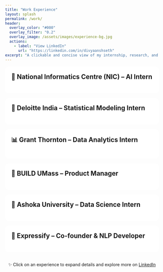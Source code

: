 ```yaml
---
title: "Work Experience"
layout: splash
permalink: /work/
header:
  overlay_color: "#000"
  overlay_filter: "0.2"
  overlay_image: /assets/images/experience-bg.jpg
  actions:
    - label: "View LinkedIn"
      url: "https://linkedin.com/in/divyaanshseth"
excerpt: "A clickable and concise view of my internship, research, and leadership experiences."
---
```


<style>
  .work-card {
    border-radius: 12px;
    box-shadow: 0 4px 8px rgba(0, 0, 0, 0);
    margin: 1rem auto;
    padding: 1.25rem;
    background: white;
    transition: 0.3s;
    cursor: pointer;
    max-width: 850px;
  }
  .work-card:hover {
    background: #f0f8ff;
  }
  .work-details {
    display: none;
    margin-top: 0.75rem;
    font-size: 0.95rem;
  }
  .work-title {
    font-size: 1.3rem;
    font-weight: bold;
    margin-bottom: 0.25rem;
  }
  .work-meta {
    font-size: 0.9rem;
    color: #fff;
  }
  @media (prefers-color-scheme: dark) {
    .work-card { background: #222; color: #eee; }
    .work-card:hover { background:rgb(0, 0, 0); }
  }
</style>

<script>
  function toggleDetails(id) {
    const details = document.getElementById(id);
    details.style.display = details.style.display === 'block' ? 'none' : 'block';
  }
</script>

<div class="work-card" onclick="toggleDetails('nic')">
  <div class="work-title">🧠 National Informatics Centre (NIC) – AI Intern</div>
  <div class="work-meta">June 2025 – Present · Government of India</div>
  <div id="nic" class="work-details">
    Supporting the transition of India’s VANI virtual assistant from Dialogflow to a national-scale RAG (Retrieval-Augmented Generation) pipeline. Built ingestion and inference modules to process multi-lingual, multimodal data across 150+ schemes. Developed vector search and LLM interfaces for fast, hallucination-resistant responses. Deployed and monitored infrastructure on DGX A100 with sub-200ms latency and improved precision from 65% → 85%.
  </div>
</div>

<div class="work-card" onclick="toggleDetails('deloitte')">
  <div class="work-title">🏥 Deloitte India – Statistical Modeling Intern</div>
  <div class="work-meta">July 2025 – Present · Healthcare Analytics</div>
  <div id="deloitte" class="work-details">
    Working on risk models for TBM patients with hydrocephalus. Compared patient recovery scoring systems using ROC. Automated testing and analysis in Python. Visualizing trends and conducting checks to predict efficiency of metrics in identifying patient recovery periods.
  </div>
</div>

<div class="work-card" onclick="toggleDetails('gt')">
  <div class="work-title">📊 Grant Thornton – Data Analytics Intern</div>
  <div class="work-meta">June 2024 – Aug 2024 · Public Policy Consulting</div>
  <div id="gt" class="work-details">
    Forecasted India’s MPI through 2047 using ARIMA, CAGR, and optimization techniques. Designed Scheme Performance Index to guide budget shifts and policy prioritization. Delivered strategy insights to senior GT leaders with high-impact modeling charts and recommendations.
  </div>
</div>

<div class="work-card" onclick="toggleDetails('build')">
  <div class="work-title">💼 BUILD UMass – Product Manager</div>
  <div class="work-meta">Sep 2023 – May 2024 · Technical Consulting for Nonprofits</div>
  <div id="build" class="work-details">
    As Product Manager, led an 8-member team in designing and launching a fundraising platform for the Amherst Education Foundation. Managed sprints, created Figma wireframes. Drove campaign features that raised $25,000+ for public schools in Western MA.
  </div>
</div>

<div class="work-card" onclick="toggleDetails('ashoka')">
  <div class="work-title">🧪 Ashoka University – Data Science Intern</div>
  <div class="work-meta">Oct 2022 – Apr 2023 · BharatSim Research</div>
  <div id="ashoka" class="work-details">
    Assisted in simulating realistic population behavior using real census inputs and randomized mobility parameters. Validated models against benchmark historical data and refined correlation weights between age, income, and migration patterns.
  </div>
</div>

<div class="work-card" onclick="toggleDetails('expressify')">
  <div class="work-title">🚀 Expressify – Co-founder & NLP Developer</div>
  <div class="work-meta">Feb 2021 – Nov 2022 · Startup Project</div>
  <div id="expressify" class="work-details">
    Built an AI-powered web platform with real-time pronunciation and grammar feedback for non-native English speakers. Developed core backend APIs with Flask and deployed to AWS using Docker. Ranked Top 28 globally in YTBC and won Toycathon.
  </div>
</div>

<p style="text-align:center; margin-top:2rem;">
  ✨ Click on an experience to expand details and explore more on <a href="https://linkedin.com/in/divyaanshseth" target="_blank">LinkedIn</a>
</p>